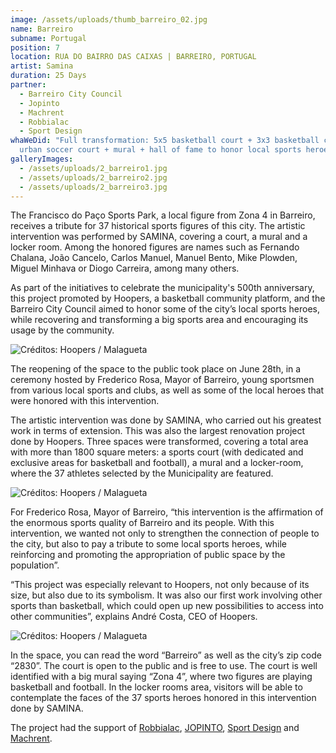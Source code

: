 ```yaml
---
image: /assets/uploads/thumb_barreiro_02.jpg
name: Barreiro
subname: Portugal
position: 7
location: RUA DO BAIRRO DAS CAIXAS | BARREIRO, PORTUGAL
artist: Samina
duration: 25 Days
partner:
  - Barreiro City Council
  - Jopinto
  - Machrent
  - Robbialac
  - Sport Design
whaWeDid: "Full transformation: 5x5 basketball court + 3x3 basketball court +
  urban soccer court + mural + hall of fame to honor local sports heroes."
galleryImages:
  - /assets/uploads/2_barreiro1.jpg
  - /assets/uploads/2_barreiro2.jpg
  - /assets/uploads/2_barreiro3.jpg
---
```

The Francisco do Paço Sports Park, a local figure from Zona 4 in Barreiro, receives a tribute for 37 historical sports figures of this city. The artistic intervention was performed by SAMINA, covering a court, a mural and a locker room. Among the honored figures are names such as Fernando Chalana, João Cancelo, Carlos Manuel, Manuel Bento, Mike Plowden, Miguel Minhava or Diogo Carreira, among many others.


As part of the initiatives to celebrate the municipality's 500th anniversary, this project promoted by Hoopers, a basketball community platform, and the Barreiro City Council aimed to honor some of the city’s local sports heroes, while recovering and transforming a big sports area and encouraging its usage by the community.

![Créditos: Hoopers / Malagueta](/assets/uploads/1.jpg)

The reopening of the space to the public took place on June 28th, in a ceremony hosted by Frederico Rosa, Mayor of Barreiro, young sportsmen from various local sports and clubs, as well as some of the local heroes that were honored with this intervention.


The artistic intervention was done by SAMINA, who carried out his greatest work in terms of extension. This was also the largest renovation project done by Hoopers. Three spaces were transformed, covering a total area with more than 1800 square meters: a sports court (with dedicated and exclusive areas for basketball and football), a mural and a locker-room, where the 37 athletes selected by the Municipality are featured.



![Créditos: Hoopers / Malagueta](/assets/uploads/2.jpg "Créditos: Hoopers / Malagueta")

For Frederico Rosa, Mayor of Barreiro, “this intervention is the affirmation of the enormous sports quality of Barreiro and its people. With this intervention, we wanted not only to strengthen the connection of people to the city, but also to pay a tribute to some local sports heroes, while reinforcing and promoting the appropriation of public space by the population”.


“This project was especially relevant to Hoopers, not only because of its size, but also due to its symbolism. It was also our first work involving other sports than basketball, which could open up new possibilities to access into other communities”, explains André Costa, CEO of Hoopers.

![Créditos: Hoopers / Malagueta](/assets/uploads/3.jpg "Créditos: Hoopers / Malagueta")

In the space, you can read the word “Barreiro” as well as the city’s zip code “2830”. The court is open to the public and is free to use. The court is well identified with a big mural saying “Zona 4”, where two figures are playing basketball and football. In the locker rooms area, visitors will be able to contemplate the faces of the 37 sports heroes honored in this intervention done by SAMINA.

The project had the support of [Robbialac](https://tintasrobbialac.pt/), [JOPINTO](https://www.facebook.com/tintasjopinto/), [Sport Design](http://www.sport-design.pt/) and [Machrent](https://machrent.pt/Portal/).